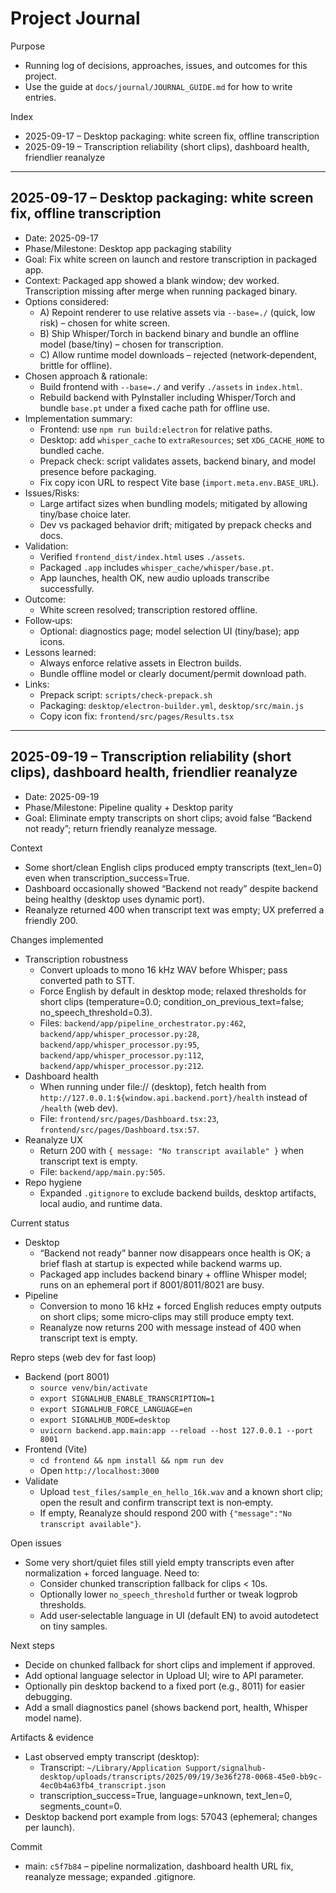 # Project Journal

Purpose
- Running log of decisions, approaches, issues, and outcomes for this project.
- Use the guide at `docs/journal/JOURNAL_GUIDE.md` for how to write entries.

Index
- 2025-09-17 – Desktop packaging: white screen fix, offline transcription
- 2025-09-19 – Transcription reliability (short clips), dashboard health, friendlier reanalyze

---

## 2025-09-17 – Desktop packaging: white screen fix, offline transcription

- Date: 2025-09-17
- Phase/Milestone: Desktop app packaging stability
- Goal: Fix white screen on launch and restore transcription in packaged app.
- Context: Packaged app showed a blank window; dev worked. Transcription missing after merge when running packaged binary.
- Options considered:
  - A) Repoint renderer to use relative assets via `--base=./` (quick, low risk) – chosen for white screen.
  - B) Ship Whisper/Torch in backend binary and bundle an offline model (base/tiny) – chosen for transcription.
  - C) Allow runtime model downloads – rejected (network‑dependent, brittle for offline).
- Chosen approach & rationale:
  - Build frontend with `--base=./` and verify `./assets` in `index.html`.
  - Rebuild backend with PyInstaller including Whisper/Torch and bundle `base.pt` under a fixed cache path for offline use.
- Implementation summary:
  - Frontend: use `npm run build:electron` for relative paths.
  - Desktop: add `whisper_cache` to `extraResources`; set `XDG_CACHE_HOME` to bundled cache.
  - Prepack check: script validates assets, backend binary, and model presence before packaging.
  - Fix copy icon URL to respect Vite base (`import.meta.env.BASE_URL`).
- Issues/Risks:
  - Large artifact sizes when bundling models; mitigated by allowing tiny/base choice later.
  - Dev vs packaged behavior drift; mitigated by prepack checks and docs.
- Validation:
  - Verified `frontend_dist/index.html` uses `./assets`.
  - Packaged `.app` includes `whisper_cache/whisper/base.pt`.
  - App launches, health OK, new audio uploads transcribe successfully.
- Outcome:
  - White screen resolved; transcription restored offline.
- Follow‑ups:
  - Optional: diagnostics page; model selection UI (tiny/base); app icons.
- Lessons learned:
  - Always enforce relative assets in Electron builds.
  - Bundle offline model or clearly document/permit download path.
- Links:
  - Prepack script: `scripts/check-prepack.sh`
  - Packaging: `desktop/electron-builder.yml`, `desktop/src/main.js`
  - Copy icon fix: `frontend/src/pages/Results.tsx`

---

## 2025-09-19 – Transcription reliability (short clips), dashboard health, friendlier reanalyze

- Date: 2025-09-19
- Phase/Milestone: Pipeline quality + Desktop parity
- Goal: Eliminate empty transcripts on short clips; avoid false “Backend not ready”; return friendly reanalyze message.

Context
- Some short/clean English clips produced empty transcripts (text_len=0) even when transcription_success=True.
- Dashboard occasionally showed “Backend not ready” despite backend being healthy (desktop uses dynamic port).
- Reanalyze returned 400 when transcript text was empty; UX preferred a friendly 200.

Changes implemented
- Transcription robustness
  - Convert uploads to mono 16 kHz WAV before Whisper; pass converted path to STT.
  - Force English by default in desktop mode; relaxed thresholds for short clips (temperature=0.0; condition_on_previous_text=false; no_speech_threshold=0.3).
  - Files: `backend/app/pipeline_orchestrator.py:462`, `backend/app/whisper_processor.py:28`, `backend/app/whisper_processor.py:95`, `backend/app/whisper_processor.py:112`, `backend/app/whisper_processor.py:212`.
- Dashboard health
  - When running under file:// (desktop), fetch health from `http://127.0.0.1:${window.api.backend.port}/health` instead of `/health` (web dev).
  - File: `frontend/src/pages/Dashboard.tsx:23`, `frontend/src/pages/Dashboard.tsx:57`.
- Reanalyze UX
  - Return 200 with `{ message: "No transcript available" }` when transcript text is empty.
  - File: `backend/app/main.py:505`.
- Repo hygiene
  - Expanded `.gitignore` to exclude backend builds, desktop artifacts, local audio, and runtime data.

Current status
- Desktop
  - “Backend not ready” banner now disappears once health is OK; a brief flash at startup is expected while backend warms up.
  - Packaged app includes backend binary + offline Whisper model; runs on an ephemeral port if 8001/8011/8021 are busy.
- Pipeline
  - Conversion to mono 16 kHz + forced English reduces empty outputs on short clips; some micro‑clips may still produce empty text.
  - Reanalyze now returns 200 with message instead of 400 when transcript text is empty.

Repro steps (web dev for fast loop)
- Backend (port 8001)
  - `source venv/bin/activate`
  - `export SIGNALHUB_ENABLE_TRANSCRIPTION=1`
  - `export SIGNALHUB_FORCE_LANGUAGE=en`
  - `export SIGNALHUB_MODE=desktop`
  - `uvicorn backend.app.main:app --reload --host 127.0.0.1 --port 8001`
- Frontend (Vite)
  - `cd frontend && npm install && npm run dev`
  - Open `http://localhost:3000`
- Validate
  - Upload `test_files/sample_en_hello_16k.wav` and a known short clip; open the result and confirm transcript text is non‑empty.
  - If empty, Reanalyze should respond 200 with `{"message":"No transcript available"}`.

Open issues
- Some very short/quiet files still yield empty transcripts even after normalization + forced language. Need to:
  - Consider chunked transcription fallback for clips < 10s.
  - Optionally lower `no_speech_threshold` further or tweak logprob thresholds.
  - Add user‑selectable language in UI (default EN) to avoid autodetect on tiny samples.

Next steps
- Decide on chunked fallback for short clips and implement if approved.
- Add optional language selector in Upload UI; wire to API parameter.
- Optionally pin desktop backend to a fixed port (e.g., 8011) for easier debugging.
- Add a small diagnostics panel (shows backend port, health, Whisper model name).

Artifacts & evidence
- Last observed empty transcript (desktop):
  - Transcript: `~/Library/Application Support/signalhub-desktop/uploads/transcripts/2025/09/19/3e36f278-0068-45e0-bb9c-4ec0b4a63fb4_transcript.json`
  - transcription_success=True, language=unknown, text_len=0, segments_count=0.
- Desktop backend port example from logs: 57043 (ephemeral; changes per launch).

Commit
- main: `c5f7b84` – pipeline normalization, dashboard health URL fix, reanalyze message; expanded .gitignore.

